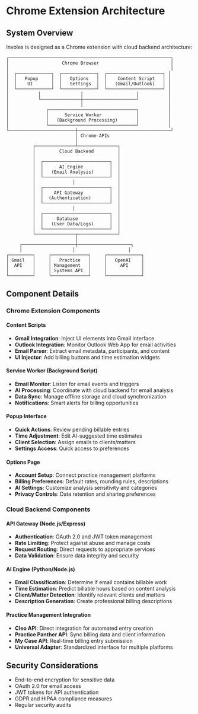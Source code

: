 # Chrome Extension Architecture

## System Overview

Involex is designed as a Chrome extension with cloud backend architecture:

```
┌─────────────────────────────────────────────────────────────┐
│                    Chrome Browser                           │
│                                                             │
│  ┌─────────────┐  ┌─────────────┐  ┌─────────────────────┐ │
│  │   Popup     │  │   Options   │  │    Content Script   │ │
│  │    UI       │  │   Settings  │  │   (Gmail/Outlook)   │ │
│  └─────────────┘  └─────────────┘  └─────────────────────┘ │
│           │               │                    │           │
│           └───────────────┼────────────────────┘           │
│                           │                                │
│              ┌─────────────────────────────────┐           │
│              │      Service Worker             │           │
│              │   (Background Processing)       │           │
│              └─────────────────────────────────┘           │
└─────────────────────────┼───────────────────────────────────┘
                          │ Chrome APIs
                          │
          ┌───────────────┴───────────────┐
          │         Cloud Backend         │
          │                               │
          │  ┌─────────────────────────┐  │
          │  │      AI Engine          │  │
          │  │   (Email Analysis)      │  │
          │  └─────────────────────────┘  │
          │              │                │
          │  ┌─────────────────────────┐  │
          │  │    API Gateway          │  │
          │  │  (Authentication)       │  │
          │  └─────────────────────────┘  │
          │              │                │
          │  ┌─────────────────────────┐  │
          │  │     Database            │  │
          │  │   (User Data/Logs)      │  │
          │  └─────────────────────────┘  │
          └───────────────┬───────────────┘
                          │
     ┌────────────────────┼────────────────────┐
     │                   │                    │
┌─────────┐     ┌──────────────┐     ┌─────────────┐
│ Gmail   │     │   Practice   │     │   OpenAI    │
│  API    │     │ Management   │     │     API     │
│         │     │ Systems API  │     │             │
└─────────┘     └──────────────┘     └─────────────┘
```

## Component Details

### Chrome Extension Components

#### Content Scripts
- **Gmail Integration**: Inject UI elements into Gmail interface
- **Outlook Integration**: Monitor Outlook Web App for email activities
- **Email Parser**: Extract email metadata, participants, and content
- **UI Injector**: Add billing buttons and time estimation widgets

#### Service Worker (Background Script)
- **Email Monitor**: Listen for email events and triggers
- **AI Processing**: Coordinate with cloud backend for email analysis
- **Data Sync**: Manage offline storage and cloud synchronization
- **Notifications**: Smart alerts for billing opportunities

#### Popup Interface
- **Quick Actions**: Review pending billable entries
- **Time Adjustment**: Edit AI-suggested time estimates
- **Client Selection**: Assign emails to clients/matters
- **Settings Access**: Quick access to preferences

#### Options Page
- **Account Setup**: Connect practice management platforms
- **Billing Preferences**: Default rates, rounding rules, descriptions
- **AI Settings**: Customize analysis sensitivity and categories
- **Privacy Controls**: Data retention and sharing preferences

### Cloud Backend Components

#### API Gateway (Node.js/Express)
- **Authentication**: OAuth 2.0 and JWT token management
- **Rate Limiting**: Protect against abuse and manage costs
- **Request Routing**: Direct requests to appropriate services
- **Data Validation**: Ensure data integrity and security

#### AI Engine (Python/Node.js)
- **Email Classification**: Determine if email contains billable work
- **Time Estimation**: Predict billable hours based on content analysis
- **Client/Matter Detection**: Identify relevant clients and matters
- **Description Generation**: Create professional billing descriptions

#### Practice Management Integration
- **Cleo API**: Direct integration for automated entry creation
- **Practice Panther API**: Sync billing data and client information
- **My Case API**: Real-time billing entry submission
- **Universal Adapter**: Standardized interface for multiple platforms

## Security Considerations

- End-to-end encryption for sensitive data
- OAuth 2.0 for email access
- JWT tokens for API authentication
- GDPR and HIPAA compliance measures
- Regular security audits
